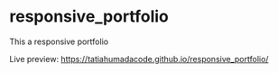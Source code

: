 # responsive_portfolio

This a responsive portfolio 

Live preview: https://tatiahumadacode.github.io/responsive_portfolio/
